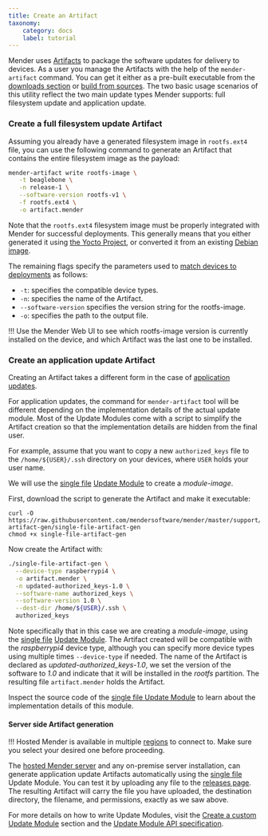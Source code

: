 ```yaml
---
title: Create an Artifact
taxonomy:
    category: docs
    label: tutorial
---
```


Mender uses [Artifacts](../../02.Overview/03.Artifact/docs.md) to package the
software updates for delivery to devices. As a user you manage the Artifacts
with the help of the `mender-artifact` command. You can get it either as a pre-built
executable from the [downloads section](../../10.Downloads)
or [build from sources](https://github.com/mendersoftware/mender-artifact?target=_blank).
The two basic usage scenarios of this utility reflect the two main update types
Mender supports: full filesystem update and application update.

### Create a full filesystem update Artifact

Assuming you already have a generated filesystem image in `rootfs.ext4` file,
you can use the following command to generate an Artifact that contains the entire filesystem image as the payload:

```bash
mender-artifact write rootfs-image \
   -t beaglebone \
   -n release-1 \
   --software-version rootfs-v1 \
   -f rootfs.ext4 \
   -o artifact.mender
```

Note that the `rootfs.ext4` filesystem image must be properly integrated with Mender for successful deployments. This generally means that you either generated it using [the Yocto Project](../../05.System-updates-Yocto-Project/03.Build-for-demo/docs.md), or converted it from an existing
[Debian image](../../04.System-updates-Debian-family/02.Convert-a-Mender-Debian-image/docs.md).

The remaining flags specify the parameters used to [match devices to deployments](../../02.Overview/05.Deployment/docs.md#Algorithm-for-selecting-the-Deployment-for-the-Device) as follows:
* `-t`: specifies the compatible device types.
* `-n`: specifies the name of the Artifact.
* `--software-version` specifies the version string for the rootfs-image.
* `-o`: specifies the path to the output file.

!!! Use the Mender Web UI to see which rootfs-image version is currently installed on the device, and which Artifact was the last one to be installed.

### Create an application update Artifact

Creating an Artifact takes a different form in the case of [application updates](../../02.Overview/01.Introduction/docs.md#application-updates).

For application updates, the command for `mender-artifact` tool will be different depending on the
implementation details of the actual update module. Most of the Update Modules come with a script
to simplify the Artifact creation so that the implementation details are hidden from the final user.

For example, assume that you want to copy a new `authorized_keys` file to the `/home/${USER}/.ssh`
directory on your devices, where `USER` holds your user name.

We will use the [single file](https://hub.mender.io/t/single-file/486/26?target=_blank) [Update Module](../../06.Artifact-creation/08.Create-a-custom-Update-Module/docs.md) to create a *module-image*.

First, download the script to generate the Artifact and make it executable:
<!--AUTOVERSION: "mendersoftware/mender/%/support"/mender-->
```
curl -O https://raw.githubusercontent.com/mendersoftware/mender/master/support/modules-artifact-gen/single-file-artifact-gen
chmod +x single-file-artifact-gen
```

Now create the Artifact with:
```bash
./single-file-artifact-gen \
  --device-type raspberrypi4 \
  -o artifact.mender \
  -n updated-authorized_keys-1.0 \
  --software-name authorized_keys \
  --software-version 1.0 \
  --dest-dir /home/${USER}/.ssh \
  authorized_keys
```

Note specifically that in this case we are creating a *module-image*, using the [single
file](https://hub.mender.io/t/single-file/486/26?target=_blank) [Update
Module](../../06.Artifact-creation/08.Create-a-custom-Update-Module/docs.md). The Artifact created
will be compatible with the *raspberrypi4* device type, although you can specify more device types
using multiple times `--device-type` if needed. The name of the Artifact is declared as
*updated-authorized_keys-1.0*, we set the version of the software to *1.0* and indicate that it will
be installed in the *rootfs* partition. The resulting file `artifact.mender` holds the Artifact.

<!--AUTOVERSION: "mendersoftware/mender/blob/%/support"/mender-->
Inspect the source code of the
[single file Update Module](https://github.com/mendersoftware/mender/blob/master/support/modules/single-file?target=_blank)
to learn about the implementation details of this module.


#### Server side Artifact generation

!!! Hosted Mender is available in multiple [regions](/11.General/00.Hosted-Mender-regions/docs.md) to connect to. Make sure you select your desired one before proceeding.

The [hosted Mender server](https://hosted.mender.io?target=_blank) and any on-premise server installation, can generate application update Artifacts automatically using the [single file](https://hub.mender.io/t/single-file/486?target=_blank)
Update Module. You can test it by uploading any file to the [releases page](https://hosted.mender.io/ui/#/releases?target=_blank). The resulting Artifact
will carry the file you have uploaded, the destination
directory, the filename, and permissions, exactly as we saw above.

<!--AUTOVERSION: "mendersoftware/mender/blob/%/Documentation"/mender-->
For more details on how to write Update Modules, visit the [Create a custom Update Module](../08.Create-a-custom-Update-Module/docs.md) section and the [Update Module API specification](https://github.com/mendersoftware/mender/blob/master/Documentation/update-modules-v3-file-api.md?target=_blank).
